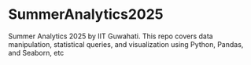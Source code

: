 # SummerAnalytics2025
Summer Analytics 2025 by IIT Guwahati. This repo covers data manipulation, statistical queries, and visualization using Python, Pandas, and Seaborn, etc
